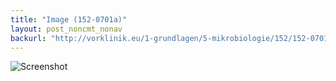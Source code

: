 ```yaml
---
title: "Image (152-0701a)"
layout: post_noncmt_nonav
backurl: "http://vorklinik.eu/1-grundlagen/5-mikrobiologie/152/152-0701a-hiv-retrovirus"
---
```


![Screenshot](https://f001.backblazeb2.com/file/vorklinik-files/IMG_20170519.jpg)
